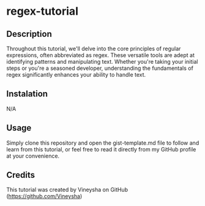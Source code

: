 # regex-tutorial

## Description

Throughout this tutorial, we'll delve into the core principles of regular expressions, often abbreviated as regex. These versatile tools are adept at identifying patterns and manipulating text. Whether you're taking your initial steps or you're a seasoned developer, understanding the fundamentals of regex significantly enhances your ability to handle text.

## Instalation 

N/A

## Usage

Simply clone this repository and open the gist-template.md file to follow and learn from this tutorial, or feel free to read it directly from my GitHub profile at your convenience.

## Credits

This tutorial was created by Vineysha on GitHub (https://github.com/Vineysha)
